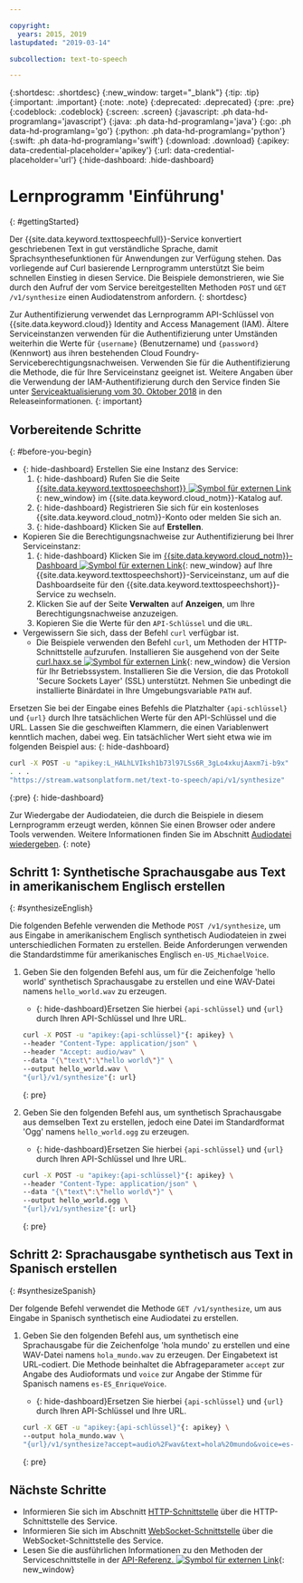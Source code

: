 ```yaml
---

copyright:
  years: 2015, 2019
lastupdated: "2019-03-14"

subcollection: text-to-speech

---
```


{:shortdesc: .shortdesc}
{:new_window: target="_blank"}
{:tip: .tip}
{:important: .important}
{:note: .note}
{:deprecated: .deprecated}
{:pre: .pre}
{:codeblock: .codeblock}
{:screen: .screen}
{:javascript: .ph data-hd-programlang='javascript'}
{:java: .ph data-hd-programlang='java'}
{:go: .ph data-hd-programlang='go'}
{:python: .ph data-hd-programlang='python'}
{:swift: .ph data-hd-programlang='swift'}
{:download: .download}
{:apikey: data-credential-placeholder='apikey'}
{:url: data-credential-placeholder='url'}
{:hide-dashboard: .hide-dashboard}

# Lernprogramm 'Einführung'
{: #gettingStarted}

Der {{site.data.keyword.texttospeechfull}}-Service konvertiert
geschriebenen Text in gut verständliche Sprache, damit Sprachsynthesefunktionen
für Anwendungen zur Verfügung stehen. Das vorliegende auf Curl basierende
Lernprogramm unterstützt Sie beim schnellen Einstieg in diesen Service. Die
Beispiele demonstrieren, wie Sie durch den Aufruf der vom Service
bereitgestellten Methoden `POST`
und `GET /v1/synthesize` einen Audiodatenstrom anfordern.
{: shortdesc}

Zur Authentifizierung verwendet das
Lernprogramm API-Schlüssel von {{site.data.keyword.cloud}}
Identity and Access
Management (IAM). Ältere Serviceinstanzen verwenden für die
Authentifizierung unter Umständen weiterhin die Werte für
`{username}` (Benutzername) und
`{password}` (Kennwort) aus ihren bestehenden Cloud
Foundry-Serviceberechtigungsnachweisen. Verwenden Sie für die Authentifizierung
die Methode, die für Ihre Serviceinstanz geeignet ist. Weitere Angaben über die
Verwendung der IAM-Authentifizierung durch den Service finden Sie unter
[Serviceaktualisierung
vom 30. Oktober 2018](/docs/services/text-to-speech/release-notes.html#October2018) in den Releaseinformationen.
{: important}

## Vorbereitende Schritte
{: #before-you-begin}

- {: hide-dashboard}  Erstellen Sie eine Instanz des Service:
    1.  {: hide-dashboard} Rufen Sie die Seite [{{site.data.keyword.texttospeechshort}} ![Symbol für externen Link](../../icons/launch-glyph.svg "Symbol für externen Link")](https://{DomainName}/catalog/services/text-to-speech){: new_window} im {{site.data.keyword.cloud_notm}}-Katalog auf.
    1.  {: hide-dashboard} Registrieren Sie sich für ein kostenloses {{site.data.keyword.cloud_notm}}-Konto oder melden Sie sich an.
    1.  {: hide-dashboard} Klicken Sie auf **Erstellen**.
-   Kopieren Sie die Berechtigungsnachweise zur Authentifizierung bei Ihrer Serviceinstanz:
    1.  {: hide-dashboard} Klicken Sie im [{{site.data.keyword.cloud_notm}}-Dashboard ![Symbol für externen Link](../../icons/launch-glyph.svg "Symbol für externen Link")](https://{DomainName}/dashboard/apps){: new_window} auf Ihre {{site.data.keyword.texttospeechshort}}-Serviceinstanz, um auf die Dashboardseite für den {{site.data.keyword.texttospeechshort}}-Service zu wechseln.
    1.  Klicken Sie auf der Seite **Verwalten** auf **Anzeigen**, um Ihre Berechtigungsnachweise anzuzeigen.
    1.  Kopieren Sie die Werte für den `API-Schlüssel` und die `URL`.
-   Vergewissern Sie sich, dass der Befehl `curl` verfügbar ist.
    -   Die Beispiele verwenden den Befehl `curl`, um Methoden der HTTP-Schnittstelle aufzurufen. Installieren Sie ausgehend von der Seite [curl.haxx.se ![Symbol für externen Link](../../icons/launch-glyph.svg "Symbol für externen Link")](https://curl.haxx.se/){: new_window} die Version für Ihr Betriebssystem. Installieren Sie die Version, die das Protokoll 'Secure Sockets Layer' (SSL) unterstützt. Nehmen Sie unbedingt die installierte Binärdatei in Ihre Umgebungsvariable `PATH` auf.

Ersetzen Sie bei der Eingabe eines Befehls die Platzhalter `{api-schlüssel}` und `{url}` durch Ihre tatsächlichen Werte für den API-Schlüssel und die URL. Lassen Sie die geschweiften Klammern, die einen Variablenwert kenntlich machen, dabei weg. Ein tatsächlicher Wert sieht etwa wie im folgenden Beispiel aus: {: hide-dashboard}

```bash
curl -X POST -u "apikey:L_HALhLVIksh1b73l97LSs6R_3gLo4xkujAaxm7i-b9x"
. . .
"https://stream.watsonplatform.net/text-to-speech/api/v1/synthesize"
```
{:pre}
{: hide-dashboard}

Zur Wiedergabe der Audiodateien, die durch die Beispiele in diesem Lernprogramm erzeugt werden, können Sie einen Browser oder andere Tools verwenden. Weitere Informationen finden Sie im Abschnitt [Audiodatei wiedergeben](/docs/services/text-to-speech/audio-formats.html#formatsPlay).
{: note}

## Schritt 1: Synthetische Sprachausgabe aus Text in amerikanischem Englisch erstellen
{: #synthesizeEnglish}

Die folgenden Befehle verwenden die Methode `POST /v1/synthesize`, um aus Eingabe in amerikanischem Englisch synthetisch Audiodateien in zwei unterschiedlichen Formaten zu erstellen. Beide Anforderungen verwenden die Standardstimme für amerikanisches Englisch `en-US_MichaelVoice`.

1.  Geben Sie den folgenden Befehl aus, um für die Zeichenfolge 'hello world' synthetisch Sprachausgabe zu erstellen und eine WAV-Datei namens `hello_world.wav` zu erzeugen.
    -   {: hide-dashboard}Ersetzen Sie hierbei `{api-schlüssel}` und `{url}` durch Ihren API-Schlüssel und Ihre URL.

    ```bash
    curl -X POST -u "apikey:{api-schlüssel}"{: apikey} \
    --header "Content-Type: application/json" \
    --header "Accept: audio/wav" \
    --data "{\"text\":\"hello world\"}" \
    --output hello_world.wav \
    "{url}/v1/synthesize"{: url}
    ```
    {: pre}

1.  Geben Sie den folgenden Befehl aus, um synthetisch Sprachausgabe aus demselben Text zu erstellen, jedoch eine Datei im Standardformat 'Ogg' namens `hello_world.ogg` zu erzeugen.
    -   {: hide-dashboard}Ersetzen Sie hierbei `{api-schlüssel}` und `{url}` durch Ihren API-Schlüssel und Ihre URL.

    ```bash
    curl -X POST -u "apikey:{api-schlüssel}"{: apikey} \
    --header "Content-Type: application/json" \
    --data "{\"text\":\"hello world\"}" \
    --output hello_world.ogg \
    "{url}/v1/synthesize"{: url}
    ```
    {: pre}

## Schritt 2: Sprachausgabe synthetisch aus Text in Spanisch erstellen
{: #synthesizeSpanish}

Der folgende Befehl verwendet die Methode `GET /v1/synthesize`, um aus Eingabe in Spanisch synthetisch eine Audiodatei zu erstellen.

1.  Geben Sie den folgenden Befehl aus, um synthetisch eine Sprachausgabe für die Zeichenfolge 'hola mundo' zu erstellen und eine WAV-Datei namens `hola_mundo.wav` zu erzeugen. Der Eingabetext ist URL-codiert. Die Methode beinhaltet die Abfrageparameter `accept` zur Angabe des Audioformats und `voice` zur Angabe der Stimme für Spanisch namens `es-ES_EnriqueVoice`.
    -   {: hide-dashboard}Ersetzen Sie hierbei `{api-schlüssel}` und `{url}` durch Ihren API-Schlüssel und Ihre URL.

    ```bash
    curl -X GET -u "apikey:{api-schlüssel}"{: apikey} \
    --output hola_mundo.wav \
    "{url}/v1/synthesize?accept=audio%2Fwav&text=hola%20mundo&voice=es-ES_EnriqueVoice"{: url}
    ```
    {: pre}

## Nächste Schritte

-   Informieren Sie sich im Abschnitt [HTTP-Schnittstelle](/docs/services/text-to-speech/http.html) über die HTTP-Schnittstelle des Service.
-   Informieren Sie sich im Abschnitt [WebSocket-Schnittstelle](/docs/services/text-to-speech/websockets.html) über die WebSocket-Schnittstelle des Service.
-   Lesen Sie die ausführlichen Informationen zu den Methoden der Serviceschnittstelle in der [API-Referenz. ![Symbol für externen Link](../../icons/launch-glyph.svg "Symbol für externen Link")](https://{DomainName}/apidocs/text-to-speech){: new_window}
